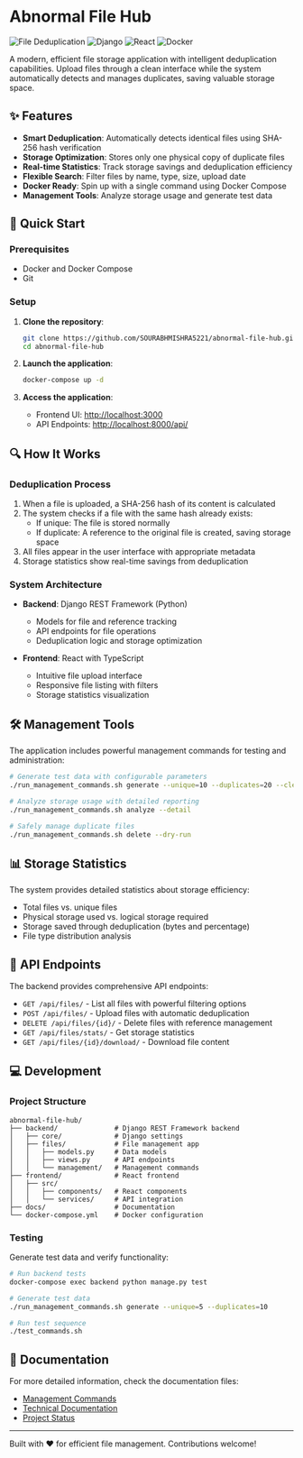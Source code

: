 # Abnormal File Hub

![File Deduplication](https://img.shields.io/badge/Deduplication-Enabled-brightgreen)
![Django](https://img.shields.io/badge/Backend-Django-092E20)
![React](https://img.shields.io/badge/Frontend-React-61DAFB)
![Docker](https://img.shields.io/badge/Deployment-Docker-2496ED)

A modern, efficient file storage application with intelligent deduplication capabilities. Upload files through a clean interface while the system automatically detects and manages duplicates, saving valuable storage space.

## ✨ Features

- **Smart Deduplication**: Automatically detects identical files using SHA-256 hash verification
- **Storage Optimization**: Stores only one physical copy of duplicate files
- **Real-time Statistics**: Track storage savings and deduplication efficiency
- **Flexible Search**: Filter files by name, type, size, upload date
- **Docker Ready**: Spin up with a single command using Docker Compose
- **Management Tools**: Analyze storage usage and generate test data

## 🚀 Quick Start

### Prerequisites

- Docker and Docker Compose
- Git

### Setup

1. **Clone the repository**:
   ```bash
   git clone https://github.com/SOURABHMISHRA5221/abnormal-file-hub.git
   cd abnormal-file-hub
   ```

2. **Launch the application**:
   ```bash
   docker-compose up -d
   ```

3. **Access the application**:
   - Frontend UI: [http://localhost:3000](http://localhost:3000)
   - API Endpoints: [http://localhost:8000/api/](http://localhost:8000/api/)

## 🔍 How It Works

### Deduplication Process

1. When a file is uploaded, a SHA-256 hash of its content is calculated
2. The system checks if a file with the same hash already exists:
   - If unique: The file is stored normally
   - If duplicate: A reference to the original file is created, saving storage space
3. All files appear in the user interface with appropriate metadata
4. Storage statistics show real-time savings from deduplication

### System Architecture

- **Backend**: Django REST Framework (Python)
  - Models for file and reference tracking
  - API endpoints for file operations
  - Deduplication logic and storage optimization

- **Frontend**: React with TypeScript
  - Intuitive file upload interface
  - Responsive file listing with filters
  - Storage statistics visualization

## 🛠️ Management Tools

The application includes powerful management commands for testing and administration:

```bash
# Generate test data with configurable parameters
./run_management_commands.sh generate --unique=10 --duplicates=20 --clean

# Analyze storage usage with detailed reporting
./run_management_commands.sh analyze --detail

# Safely manage duplicate files
./run_management_commands.sh delete --dry-run
```

## 📊 Storage Statistics

The system provides detailed statistics about storage efficiency:

- Total files vs. unique files
- Physical storage used vs. logical storage required
- Storage saved through deduplication (bytes and percentage)
- File type distribution analysis

## 🔌 API Endpoints

The backend provides comprehensive API endpoints:

- `GET /api/files/` - List all files with powerful filtering options
- `POST /api/files/` - Upload files with automatic deduplication
- `DELETE /api/files/{id}/` - Delete files with reference management
- `GET /api/files/stats/` - Get storage statistics
- `GET /api/files/{id}/download/` - Download file content

## 💻 Development

### Project Structure

```
abnormal-file-hub/
├── backend/              # Django REST Framework backend
│   ├── core/             # Django settings
│   ├── files/            # File management app
│   │   ├── models.py     # Data models
│   │   ├── views.py      # API endpoints
│   │   └── management/   # Management commands
├── frontend/             # React frontend
│   ├── src/
│   │   ├── components/   # React components
│   │   └── services/     # API integration
├── docs/                 # Documentation
└── docker-compose.yml    # Docker configuration
```

### Testing

Generate test data and verify functionality:

```bash
# Run backend tests
docker-compose exec backend python manage.py test

# Generate test data
./run_management_commands.sh generate --unique=5 --duplicates=10

# Run test sequence
./test_commands.sh
```

## 📖 Documentation

For more detailed information, check the documentation files:

- [Management Commands](backend/files/management/commands/README.md)
- [Technical Documentation](docs/technical.md)
- [Project Status](docs/status.md)

---

Built with ❤️ for efficient file management. Contributions welcome!

